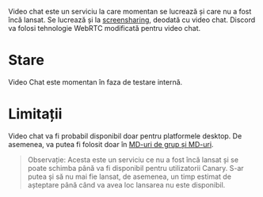 <!-- TITLE: [RO] Video Chat -->

Video chat este un serviciu la care momentan se lucrează și care nu a fost încă lansat. Se lucrează și la [screensharing](/screensharing), deodată cu video chat. Discord va folosi tehnologie WebRTC modificată pentru video chat.

# Stare

Video Chat este momentan în faza de testare internă.

# Limitații

Video chat va fi probabil disponibil doar pentru platformele desktop. De asemenea, va putea fi folosit doar în [MD-uri de grup și MD-uri](/direct-messages).

> Observație: Acesta este un serviciu ce nu a fost încă lansat și se poate schimba până va fi disponibil pentru utilizatorii Canary. S-ar putea și să nu mai fie lansat, de asemenea, un timp estimat de așteptare până când va avea loc lansarea nu este disponibil.